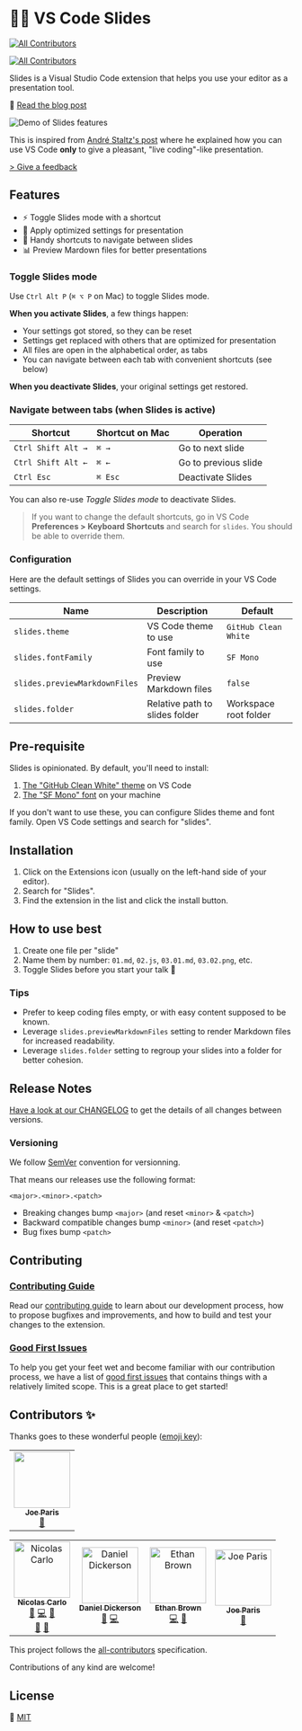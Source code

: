 # 👩‍🏫 VS Code Slides
<!-- ALL-CONTRIBUTORS-BADGE:START - Do not remove or modify this section -->
[![All Contributors](https://img.shields.io/badge/all_contributors-1-orange.svg?style=flat-square)](#contributors-)
<!-- ALL-CONTRIBUTORS-BADGE:END -->

[![All Contributors](https://img.shields.io/badge/all_contributors-4-orange.svg?style=flat-square)](#contributors)

Slides is a Visual Studio Code extension that helps you use your editor as a presentation tool.

📝 [Read the blog post](https://www.nicoespeon.com/en/2019/11/vscode-as-a-presentation-tool/)

![Demo of Slides features][slides-showcase]

This is inspired from [André Staltz's post][andre-staltz-post] where he explained how you can use VS Code **only** to give a pleasant, "live coding"-like presentation.

[> Give a feedback][create-new-issue]

## Features

- ⚡ Toggle Slides mode with a shortcut
- 🎨 Apply optimized settings for presentation
- 👐 Handy shortcuts to navigate between slides
- 📊 Preview Mardown files for better presentations

### Toggle Slides mode

Use `Ctrl Alt P` (`⌘ ⌥ P` on Mac) to toggle Slides mode.

**When you activate Slides**, a few things happen:

- Your settings got stored, so they can be reset
- Settings get replaced with others that are optimized for presentation
- All files are open in the alphabetical order, as tabs
- You can navigate between each tab with convenient shortcuts (see below)

**When you deactivate Slides**, your original settings get restored.

### Navigate between tabs (when Slides is active)

| Shortcut           | Shortcut on Mac | Operation            |
| ------------------ | --------------- | -------------------- |
| `Ctrl Shift Alt →` | `⌘ →`           | Go to next slide     |
| `Ctrl Shift Alt ←` | `⌘ ←`           | Go to previous slide |
| `Ctrl Esc`         | `⌘ Esc`         | Deactivate Slides    |

You can also re-use _Toggle Slides mode_ to deactivate Slides.

> If you want to change the default shortcuts, go in VS Code **Preferences > Keyboard Shortcuts** and search for `slides`. You should be able to override them.

### Configuration

Here are the default settings of Slides you can override in your VS Code settings.

| Name                          | Description                    | Default               |
| ----------------------------- | ------------------------------ | --------------------- |
| `slides.theme`                | VS Code theme to use           | `GitHub Clean White`  |
| `slides.fontFamily`           | Font family to use             | `SF Mono`             |
| `slides.previewMarkdownFiles` | Preview Markdown files         | `false`               |
| `slides.folder`               | Relative path to slides folder | Workspace root folder |

## Pre-requisite

Slides is opinionated. By default, you'll need to install:

1. [The "GitHub Clean White" theme][recommended-theme] on VS Code
1. [The "SF Mono" font][recommended-font] on your machine

If you don't want to use these, you can configure Slides theme and font family. Open VS Code settings and search for "slides".

## Installation

1. Click on the Extensions icon (usually on the left-hand side of your editor).
1. Search for "Slides".
1. Find the extension in the list and click the install button.

## How to use best

1. Create one file per "slide"
1. Name them by number: `01.md`, `02.js`, `03.01.md`, `03.02.png`, etc.
1. Toggle Slides before you start your talk 🎤

### Tips

- Prefer to keep coding files empty, or with easy content supposed to be known.
- Leverage `slides.previewMarkdownFiles` setting to render Markdown files for increased readability.
- Leverage `slides.folder` setting to regroup your slides into a folder for better cohesion.

## Release Notes

[Have a look at our CHANGELOG][changelog] to get the details of all changes between versions.

### Versioning

We follow [SemVer][semver] convention for versionning.

That means our releases use the following format:

```
<major>.<minor>.<patch>
```

- Breaking changes bump `<major>` (and reset `<minor>` & `<patch>`)
- Backward compatible changes bump `<minor>` (and reset `<patch>`)
- Bug fixes bump `<patch>`

## Contributing

### [Contributing Guide][contributing]

Read our [contributing guide][contributing] to learn about our development process, how to propose bugfixes and improvements, and how to build and test your changes to the extension.

### [Good First Issues][good-first-issues]

To help you get your feet wet and become familiar with our contribution process, we have a list of [good first issues][good-first-issues] that contains things with a relatively limited scope. This is a great place to get started!

## Contributors ✨

Thanks goes to these wonderful people ([emoji key][all-contributors-emoji]):
<!-- ALL-CONTRIBUTORS-LIST:START - Do not remove or modify this section -->
<!-- prettier-ignore-start -->
<!-- markdownlint-disable -->
<table>
  <tr>
    <td align="center"><a href="https://github.com/joeparislbcc"><img src="https://avatars1.githubusercontent.com/u/7649433?v=4" width="100px;" alt=""/><br /><sub><b>Joe Paris</b></sub></a><br /><a href="https://github.com/nicoespeon/vscode-slides/issues?q=author%3Ajoeparislbcc" title="Bug reports">🐛</a></td>
  </tr>
</table>

<!-- markdownlint-enable -->
<!-- prettier-ignore-end -->
<!-- ALL-CONTRIBUTORS-LIST:END -->

<!-- ALL-CONTRIBUTORS-LIST:START - Do not remove or modify this section -->
<!-- prettier-ignore -->
<table>
  <tr>
    <td align="center"><a href="https://nicoespeon.com"><img src="https://avatars.githubusercontent.com/u/1094774?v=3" width="100px;" alt="Nicolas Carlo"/><br /><sub><b>Nicolas Carlo</b></sub></a><br /><a href="#question-nicoespeon" title="Answering Questions">💬</a> <a href="https://github.com/nicoespeon/vscode-slides/commits?author=nicoespeon" title="Code">💻</a> <a href="https://github.com/nicoespeon/vscode-slides/commits?author=nicoespeon" title="Documentation">📖</a><br /><a href="#review-nicoespeon" title="Reviewed Pull Requests">👀</a> <a href="#ideas-nicoespeon" title="Ideas">🤔</a></td>
    <td align="center"><a href="https://github.com/divinebovine"><img src="https://avatars0.githubusercontent.com/u/2818169?v=4" width="100px;" alt="Daniel Dickerson"/><br /><sub><b>Daniel Dickerson</b></sub></a><br /><a href="https://github.com/nicoespeon/vscode-slides/issues?q=author%3Adivinebovine" title="Bug reports">🐛</a> <a href="https://github.com/nicoespeon/vscode-slides/commits?author=divinebovine" title="Code">💻</a></td></td>
    <td align="center"><a href="https://github.com/etbrow"><img src="https://avatars0.githubusercontent.com/u/58043405?v=4" width="100px;" alt="Ethan Brown"/><br /><sub><b>Ethan Brown</b></sub></a><br /><a href="https://github.com/nicoespeon/vscode-slides/commits?author=etbrow" title="Code">💻</a> <a href="#ideas-etbrow" title="Ideas">🤔</a></td>
    <td align="center"><a href="https://github.com/joeparislbcc"><img src="https://avatars0.githubusercontent.com/u/7649433?v=4" width="100px;" alt="Joe Paris"/><br /><sub><b>Joe Paris</b></sub></a><br /><a href="https://github.com/nicoespeon/vscode-slides/issues?q=author%3Ajoeparislbcc" title="Bug reports">🐛</a></td>
  </tr>
</table>

<!-- ALL-CONTRIBUTORS-LIST:END -->

This project follows the [all-contributors][all-contributors] specification.

Contributions of any kind are welcome!

## License

💁 [MIT][license]

<!-- Links -->

[andre-staltz-post]: https://staltz.com/your-ide-as-a-presentation-tool.html
[change-keybindings]: https://code.visualstudio.com/docs/getstarted/keybindings
[semver]: http://semver.org/
[all-contributors]: https://allcontributors.org
[all-contributors-emoji]: https://allcontributors.org/docs/en/emoji-key
[recommended-theme]: https://marketplace.visualstudio.com/items?itemName=saviorisdead.Theme-GitHubCleanWhite
[recommended-font]: https://github.com/ZulwiyozaPutra/SF-Mono-Font

<!-- Repo links -->

[changelog]: https://github.com/nicoespeon/vscode-slides/blob/master/CHANGELOG.md
[contributing]: https://github.com/nicoespeon/vscode-slides/blob/master/CONTRIBUTING.md
[license]: https://github.com/nicoespeon/vscode-slides/blob/master/LICENSE.md
[good-first-issues]: https://github.com/nicoespeon/vscode-slides/issues?q=is%3Aissue+is%3Aopen+label%3A%22%3Awave%3A+Good+first+issue%22
[create-new-issue]: https://github.com/nicoespeon/vscode-slides/issues/new/choose

<!-- Assets -->

[slides-showcase]: https://github.com/nicoespeon/vscode-slides/blob/master/assets/showcase.gif?raw=true
